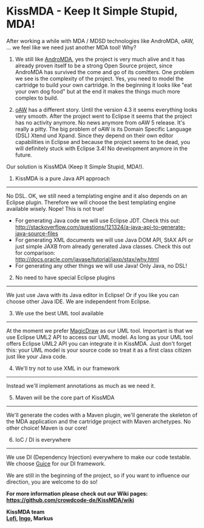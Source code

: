 KissMDA - Keep It Simple Stupid, MDA!
=====================================

After working a while with MDA / MDSD technologies like AndroMDA, oAW, ... we feel like we need just another MDA tool!
Why?

1. We still like [AndroMDA](http://www.andromda.org), yes the project is very much alive and it has already proven itself to be a strong Open Source 
project, since AndroMDA has survived the come and go of its comitters. One problem we see is the complexity of the 
project. Yes, you need to model the cartridge to build your own cartridge. In the beginning it looks like "eat
your own dog food" but at the end it makes the things much more complex to build. 

2. [oAW](http://www.openarchitectureware.org) has a different story. Until the version 4.3 it seems everything looks very smooth. After the project went 
to Eclipse it seems that the project has no activity anymore. No news anymore from oAW 5 release. 
It's really a pitty. The big problem of oAW is its Domain Specific Language (DSL) Xtend und Xpand. Since
they depend on their own editor capabilities in Eclipse and because the project seems to be dead, you will 
definitely stuck with Eclipse 3.4! No development anymore in the future.

Our solution is KissMDA (Keep It Simple Stupid, MDA!).

1. KissMDA is a pure Java API approach 
--------------------------------------
No DSL. OK, we still need a templating engine and it also depends on an Eclipse plugin. Therefore we will choose the best templating engine available wisely. Nope! This is not true!
* For generating Java code we will use Eclipse JDT. Check this out: http://stackoverflow.com/questions/121324/a-java-api-to-generate-java-source-files
* For generating XML documents we will use Java DOM API, StAX API or just simple JAXB from already generated Java classes. Check this out for comparison: http://docs.oracle.com/javase/tutorial/jaxp/stax/why.html
* For generating any other things we will use Java! Only Java, no DSL!    
     
2. No need to have special Eclipse plugins
------------------------------------------
We just use Java with its Java editor in Eclipse! Or if you like you can choose other Java IDE. 
We are independent from Eclipse.

3. We use the best UML tool available 
-------------------------------------
At the moment we prefer [MagicDraw](http://www.nomagic.com/products/magicdraw.html) as our UML tool. Important is that we use Eclipse UML2 API to access our UML model.
As long as your UML tool offers Eclipse UML2 API you can integrate it in KissMDA. 
Just don't forget this: your UML model is your source code so treat it as a first class citizen just like your Java code.

4. We'll try not to use XML in our framework
--------------------------------------------
Instead we'll implement annotations as much as we need it.

5. Maven will be the core part of KissMDA 
-----------------------------------------
We'll generate the codes with a Maven plugin, we'll generate the skeleton of 
the MDA application and the cartridge project with Maven archetypes. No other choice! Maven is our core!

6. IoC / DI is everywhere
--------------------------------------------
We use DI (Dependency Injection) everywhere to make our code testable. 
We choose [Guice](https://code.google.com/p/google-guice) for our DI framework.


We are still in the beginning of the project, so if you want to influence our direction, you are welcome to do so!

**For more information please check out our Wiki pages: https://github.com/crowdcode-de/KissMDA/wiki**

**KissMDA team    
[Lofi](http://lofidewanto.blogspot.com), [Ingo](http://www.dueppe.com), Markus**